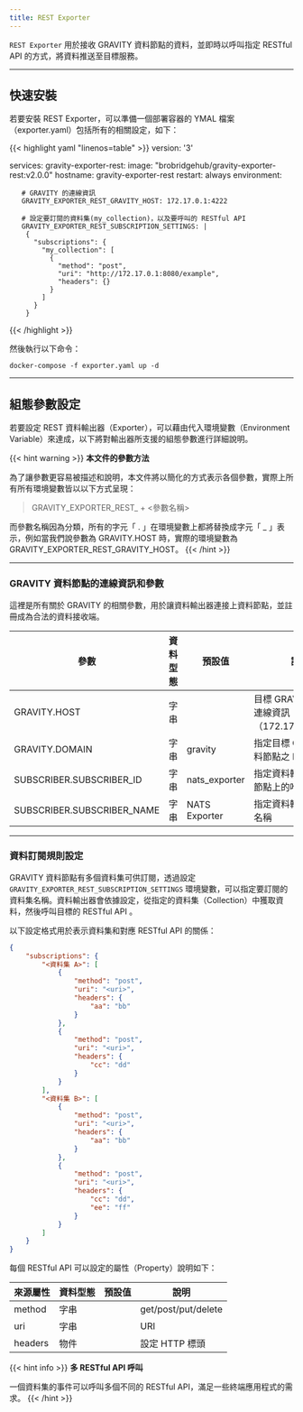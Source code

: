 ```yaml
---
title: REST Exporter
---
```


`REST Exporter` 用於接收 GRAVITY 資料節點的資料，並即時以呼叫指定 RESTful API 的方式，將資料推送至目標服務。

---

## 快速安裝

若要安裝 REST Exporter，可以準備一個部署容器的 YMAL 檔案（exporter.yaml）包括所有的相關設定，如下：

{{< highlight yaml "linenos=table" >}}
version: '3'

services:
   gravity-exporter-rest:
     image: "brobridgehub/gravity-exporter-rest:v2.0.0"
     hostname: gravity-exporter-rest
     restart: always
     environment:

       # GRAVITY 的連線資訊
       GRAVITY_EXPORTER_REST_GRAVITY_HOST: 172.17.0.1:4222

       # 設定要訂閱的資料集(my_collection)，以及要呼叫的 RESTful API
       GRAVITY_EXPORTER_REST_SUBSCRIPTION_SETTINGS: |
        {
          "subscriptions": {
            "my_collection": [
              {
                "method": "post",
                "uri": "http://172.17.0.1:8080/example",
                "headers": {}
              }
            ]
          }
        }
{{< /highlight >}}

然後執行以下命令：

```shell
docker-compose -f exporter.yaml up -d
```

---

## 組態參數設定

若要設定 REST 資料輸出器（Exporter），可以藉由代入環境變數（Environment Variable）來達成，以下將對輸出器所支援的組態參數進行詳細說明。

{{< hint warning >}}
**本文件的參數方法**

為了讓參數更容易被描述和說明，本文件將以簡化的方式表示各個參數，實際上所有所有環境變數皆以以下方式呈現：

> GRAVITY_EXPORTER_REST_ + <參數名稱>

而參數名稱因為分類，所有的字元「 . 」在環境變數上都將替換成字元「 _ 」表示，例如當我們說參數為 GRAVITY.HOST 時，實際的環境變數為 GRAVITY_EXPORTER_REST_GRAVITY_HOST。
{{< /hint >}}

---

### GRAVITY 資料節點的連線資訊和參數

這裡是所有關於 GRAVITY 的相關參數，用於讓資料輸出器連接上資料節點，並註冊成為合法的資料接收端。

參數					| 資料型態	| 預設值				| 說明
---					| ---		| ---					| ---
GRAVITY.HOST				| 字串		|					| 目標 GRAVITY 之完整連線資訊（172.17.0.1:4222）
GRAVITY.DOMAIN				| 字串		| gravity				| 指定目標 GRAVITY 資料節點之 Domain
SUBSCRIBER.SUBSCRIBER_ID		| 字串		| nats_exporter				| 指定資料輸出器在資料節點上的唯一識別 ID
SUBSCRIBER.SUBSCRIBER_NAME		| 字串		| NATS Exporter				| 指定資料輸出器的顯示名稱

---

### 資料訂閱規則設定

GRAVITY 資料節點有多個資料集可供訂閱，透過設定 `GRAVITY_EXPORTER_REST_SUBSCRIPTION_SETTINGS` 環境變數，可以指定要訂閱的資料集名稱。資料輸出器會依據設定，從指定的資料集（Collection）中獲取資料，然後呼叫目標的 RESTful API 。

以下設定格式用於表示資料集和對應 RESTful API 的關係：

```json
{
	"subscriptions": {
		"<資料集 A>": [
			{
				"method": "post",
				"uri": "<uri>",
				"headers": {
					"aa": "bb"
				}
			},
			{
				"method": "post",
				"uri": "<uri>",
				"headers": {
					"cc": "dd"
				}
			}
		],
		"<資料集 B>": [
			{
				"method": "post",
				"uri": "<uri>",
				"headers": {
					"aa": "bb"
				}
			},
			{
				"method": "post",
				"uri": "<uri>",
				"headers": {
					"cc": "dd",
					"ee": "ff"
				}
			}
		]
	}
}
```

每個 RESTful API 可以設定的屬性（Property）說明如下：

來源屬性 					| 資料型態	| 預設值				| 說明
---						| ---		| ---					| ---
method						| 字串		|					| get/post/put/delete
uri						| 字串		|					| URI
headers						| 物件		|					| 設定 HTTP 標頭

{{< hint info >}}
**多 RESTful API 呼叫**

一個資料集的事件可以呼叫多個不同的 RESTful API，滿足一些終端應用程式的需求。
{{< /hint >}}
